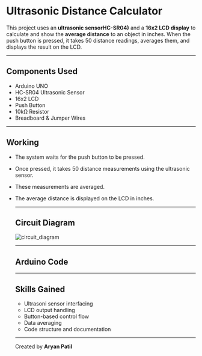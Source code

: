# Ultrasonic Distance Calculator
This project uses an **ultrasonic sensorHC-SR04)** and a **16x2 LCD display** to calculate and show the **average distance** to an object in inches. When the push button is pressed, it takes 50 distance readings, averages them, and displays the result on the LCD.

---

## Components Used 
- Arduino UNO
- HC-SR04 Ultrasonic Sensor
- 16x2 LCD
- Push Button
- 10k&Omega; Resistor
- Breadboard & Jumper Wires

---

## Working 
- The system waits for the push button to be pressed.
- Once pressed, it takes 50 distance measurements using the ultrasonic sensor.
- These measurements are averaged.
- The average distance is displayed on the LCD in inches.

  ---

  ## Circuit Diagram
  ![circuit_diagram](https://github.com/user-attachments/assets/1f23d90a-abc1-4421-924f-72f65a716c3d)

  ---

  ## Arduino Code

  ---

  ## Skills Gained
  - Ultrasoni sensor interfacing
  - LCD output handling
  - Button-based control flow
  - Data averaging
  - Code structure and documentation

  ---
  Created by **Aryan Patil**

